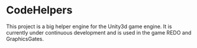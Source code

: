 # CodeHelpers

This project is a big helper engine for the Unity3d game engine. It is currently under continuous development and is used in the game REDO and GraphicsGates.
